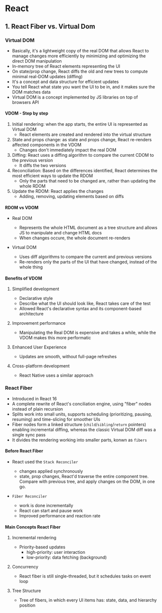 # React

## 1. React Fiber vs. Virtual Dom

### Virtual DOM

- Basically, it's a lightweight copy of the real DOM that allows React to manage changes more efficiently by minimizing and optimizing the direct DOM manipulation
- In-memory tree of React elements representing the UI
- On state/prop change, React diffs the old and new trees to compute minimal real-DOM updates (diffing)
- It's a concept and data structure for efficient updates
- You tell React what state you want the UI to be in, and it makes sure the DOM matches data
- Virtual DOM is a concept implemented by JS libraries on top of browsers API

#### VDOM - Step by step

1. Initial rendering: when the app starts, the entire UI is represented as Virtual DOM
   - React elements are created and rendered into the virtual structure
2. State and props change: as state and props change, React re-renders affected components in the VDOM
   - Changes don't immediately impact the real DOM
3. Diffing: React uses a diffing algorithm to compare the current CDOM to the previous version
   - It diffs the two versions
4. Reconciliation: Based on the differences identified, React determines the most efficient ways to update the RDOM
   - Only the parts that need to be changed are, rather than updating the whole RDOM
5. Update the RDOM: React applies the changes
   - Adding, removing, updating elements based on diffs

#### RDOM vs VDOM

- Real DOM

  - Represents the whole HTML document as a tree structure and allows JS to manipulate and change HTML docs
  - When changes occure, the whole document re-renders

- Virtual DOM
  - Uses diff algorithms to compare the current and previous versions
  - Re-renders only the parts of the UI that have changed, instead of the whole thing

#### Benefits of VDOM

1. Simplified development

   - Declarative style
   - Describe what the UI should look like, React takes care of the test
   - Allowed React's declarative syntax and its component-based architecture

2. Improvement performance

   - Manipulating the Real DOM is expensive and takes a while, while the VDOM makes this more performatic

3. Enhanced User Experience

   - Updates are smooth, without full-page refreshes

4. Cross-platform development
   - React Native uses a similar approach

### React Fiber

- Introduced in React 16
- A complete rewrite of React's conciliation engine, using "fiber" nodes instead of plain recursion
- Splits work into small units, supports scheduling (prioritizing, pausing, resuming) and time-slicing for smoother UIs
- Fiber nodes form a linked structure (`child`/`sibling`/`return` pointers) enabling incremental diffing, whereas the classic Virtual DOM diff was a single sync pass
- It divides the rendering working into smaller parts, konwn as `fibers`

#### Before React Fiber

- React used the `Stack Reconciler`

  - changes applied synchronously
  - state, prop changes, React'd traverse the entire component tree. Compare with previous tree, and apply changes on the DOM, in one go.

- `Fiber Reconciler`
  - work is done incrementally
  - React can start and pause work
  - Improved performance and reaction rate

#### Main Concepts React Fiber

1. Incremental rendering

   - Priority-based updates
     - high-priority: user interaction
     - low-priority: data fetching (background)

2. Concurrency

   - React fiber is still single-threaded, but it schedules tasks on event loop

3. Tree Structure
   - Tree of fibers, in which every UI items has: state, data, and hierarchy position
